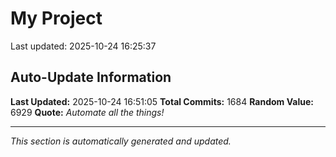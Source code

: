 # My Project


Last updated: 2025-10-24 16:25:37



























































































































































































































































































































































































































































































































































































































































































































































































































































































































































































































































































































































































































































































































































































































































































































































































































































































































































































































































































































































































































































































































































## Auto-Update Information

**Last Updated:** 2025-10-24 16:51:05
**Total Commits:** 1684
**Random Value:** 6929
**Quote:** _Automate all the things!_

---
_This section is automatically generated and updated._